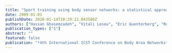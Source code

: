 ```yaml
---
title: "Sport training using body sensor networks: a statistical approach to measure wrist rotation for golf swing"
date: 2009-01-01
publishDate: 2020-01-14T10:29:12.043586Z
authors: ["Hassan Ghasemzadeh", "Vitali Loseu", "Eric Guenterberg", "Roozbeh Jafari"]
publication_types: ["1"]
abstract: ""
featured: false
publication: "*4th International ICST Conference on Body Area Networks*, Los Angeles, CA, USA"
---
```


